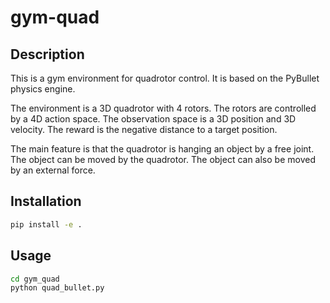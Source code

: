 # gym-quad

## Description

This is a gym environment for quadrotor control. It is based on the PyBullet physics engine.

The environment is a 3D quadrotor with 4 rotors. The rotors are controlled by a 4D action space. The observation space is a 3D position and 3D velocity. The reward is the negative distance to a target position.

The main feature is that the quadrotor is hanging an object by a free joint. The object can be moved by the quadrotor. The object can also be moved by an external force. 

## Installation

```bash
pip install -e .
```

## Usage

```bash
cd gym_quad
python quad_bullet.py
```

